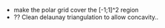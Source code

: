 * make the polar grid cover the [-1;1]^2 region
* ?? Clean delaunay triangulation to allow concavity..
